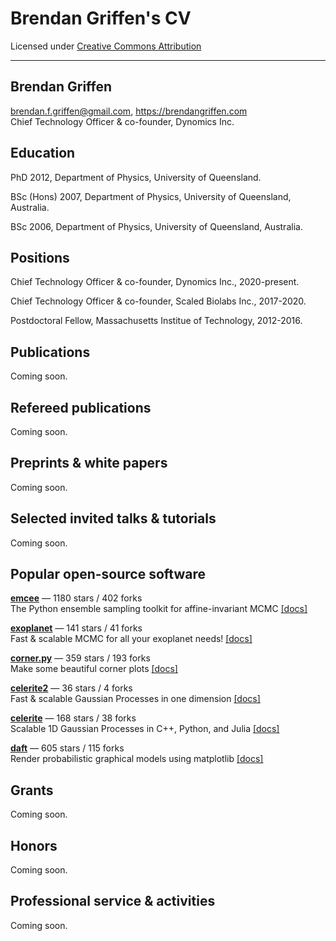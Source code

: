 # Brendan Griffen's CV

Licensed under [Creative Commons Attribution](http://creativecommons.org/licenses/by/4.0/)

<hr>

## Brendan Griffen

 <span
class="sans-serif">brendan.f.griffen@gmail.com, https://brendangriffen.com</span>  
Chief Technology Officer & co-founder, Dynomics Inc.

## Education

<div class="list">

PhD 2012,  Department of Physics, University of Queensland.

BSc (Hons) 2007, Department of Physics, University of Queensland, Australia.

BSc 2006, Department of Physics, University of Queensland, Australia.

</div>

## Positions

<div class="list">

Chief Technology Officer & co-founder, Dynomics Inc., 2020-present.

Chief Technology Officer & co-founder, Scaled Biolabs Inc., 2017-2020.

Postdoctoral Fellow, Massachusetts Institue of Technology, 2012-2016.

</div>

## Publications

Coming soon.

## Refereed publications

<div class="list">

Coming soon.

</div>

## Preprints & white papers


<div class="list">

Coming soon.

</div>

## Selected invited talks & tutorials


<div class="list">

Coming soon.

</div>

## Popular open-source software


<div class="list">


[**emcee**](https://github.com/dfm/emcee) — 1180 stars / 402 forks  
The Python ensemble sampling toolkit for affine-invariant MCMC
[\[docs\]](https://emcee.readthedocs.io)

[**exoplanet**](https://github.com/exoplanet-dev/exoplanet) — 141 stars
/ 41 forks  
Fast & scalable MCMC for all your exoplanet needs!
[\[docs\]](https://docs.exoplanet.codes)

[**corner.py**](https://github.com/dfm/corner.py) — 359 stars / 193
forks  
Make some beautiful corner plots
[\[docs\]](http://corner.readthedocs.io)

[**celerite2**](https://github.com/exoplanet-dev/celerite2) — 36 stars /
4 forks  
Fast & scalable Gaussian Processes in one dimension
[\[docs\]](https://celerite2.readthedocs.io)

[**celerite**](https://github.com/dfm/celerite) — 168 stars / 38 forks  
Scalable 1D Gaussian Processes in C++, Python, and Julia
[\[docs\]](http://celerite.rtfd.io)

[**daft**](https://github.com/daft-dev/daft) — 605 stars / 115 forks  
Render probabilistic graphical models using matplotlib
[\[docs\]](https://docs.daft-pgm.org)

</div>

## Grants



<div class="list">


Coming soon.

</div>

## Honors



<div class="list">

Coming soon.

</div>

## Professional service & activities



<div class="list">

Coming soon.
</div>